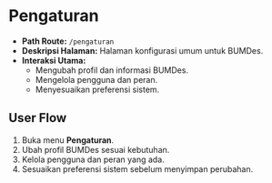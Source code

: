 # Pengaturan

- **Path Route:** `/pengaturan`
- **Deskripsi Halaman:** Halaman konfigurasi umum untuk BUMDes.
- **Interaksi Utama:**
  - Mengubah profil dan informasi BUMDes.
  - Mengelola pengguna dan peran.
  - Menyesuaikan preferensi sistem.

## User Flow

1. Buka menu **Pengaturan**.
2. Ubah profil BUMDes sesuai kebutuhan.
3. Kelola pengguna dan peran yang ada.
4. Sesuaikan preferensi sistem sebelum menyimpan perubahan.
